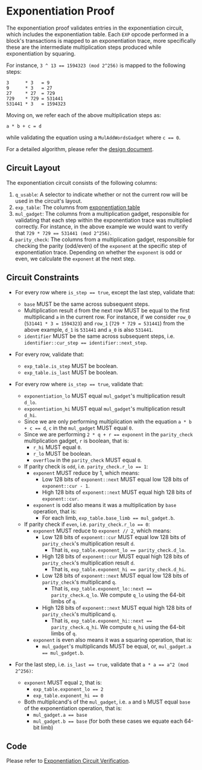 # Exponentiation Proof

The exponentiation proof validates entries in the exponentiation circuit, which includes the exponentiation table. Each `EXP` opcode performed in a block's transactions is mapped to an exponentiation trace, more specifically these are the intermediate multiplication steps produced while exponentiation by squaring.

For instance, `3 ^ 13 == 1594323 (mod 2^256)` is mapped to the following steps:
```
3      * 3   = 9
9      * 3   = 27
27     * 27  = 729
729    * 729 = 531441
531441 * 3   = 1594323
```

Moving on, we refer each of the above multiplication steps as:
```
a * b + c = d
```
while validating the equation using a `MulAddWordsGadget` where `c == 0`.

For a detailed algorithm, please refer the [design document](../specs/exp-proof-design-doc.md).

## Circuit Layout

The exponentiation circuit consists of the following columns:
1. `q_usable`: A selector to indicate whether or not the current row will be used in the circuit's layout.
2. `exp_table`: The columns from [exponentiation table](./tables.md#exponentiation-table)
3. `mul_gadget`: The columns from a multiplication gadget, responsible for validating that each step within the exponentiation trace was multiplied correctly. For instance, in the above example we would want to verify that `729 * 729 == 531441 (mod 2^256)`.
4. `parity_check`: The columns from a multiplication gadget, responsible for checking the parity (odd/even) of the `exponent` at the specific step of exponentiation trace. Depending on whether the `exponent` is odd or even, we calculate the `exponent` at the next step.

## Circuit Constraints

- For every row where `is_step == true`, except the last step, validate that:
    - `base` MUST be the same across subsequent steps.
    - Multiplication result `d` from the next row MUST be equal to the first multiplicand `a` in the current row. For instance, if we consider `row_0` (`531441 * 3 = 1594323`) and `row_1` (`729 * 729 = 531441`) from the above example, `d_1` is `531441` and `a_0` is also `531441`.
    - `identifier` MUST be the same across subsequent steps, i.e. `identifier::cur_step == identifier::next_step`.

- For every row, validate that:
    - `exp_table.is_step` MUST be boolean.
    - `exp_table.is_last` MUST be boolean.

- For every row where `is_step == true`, validate that:
    - `exponentiation_lo` MUST equal `mul_gadget`'s multiplication result `d_lo`.
    - `exponentiation_hi` MUST equal `mul_gadget`'s multiplication result `d_hi`.
    - Since we are only performing multiplication with the equation `a * b + c == d`, `c` in the `mul_gadget` MUST equal `0`.
    - Since we are performing `2 * q + r == exponent` in the `parity_check` multiplication gadget, `r` is boolean, that is:
        - `r_hi` MUST equal `0`.
        - `r_lo` MUST be boolean.
        - `overflow` in the `parity_check` MUST equal `0`.
    - If parity check is `odd`, i.e. `parity_check.r_lo == 1`:
        - `exponent` MUST reduce by 1, which means:
            - Low 128 bits of `exponent::next` MUST equal low 128 bits of `exponent::cur - 1`.
            - High 128 bits of `exponent::next` MUST equal high 128 bits of `exponent::cur`.
        - `exponent` is odd also means it was a multiplication by `base` operation, that is:
            - For each limb, `exp_table.base_limb == mul_gadget.b`.
    - If parity check if `even`, i.e. `parity_check.r_lo == 0`:
        - `exponent` MUST reduce to `exponent // 2`, which means:
            - Low 128 bits of `exponent::cur` MUST equal low 128 bits of `parity_check`'s multiplication result `d`.
                - That is, `exp_table.exponent_lo == parity_check.d_lo`.
            - High 128 bits of `exponent::cur` MUST equal high 128 bits of `parity_check`'s multiplication result `d`.
                - That is, `exp_table.exponent_hi == parity_check.d_hi`.
            - Low 128 bits of `exponent::next` MUST equal low 128 bits of `parity_check`'s multiplicand `q`.
                - That is, `exp_table.exponent_lo::next == parity_check.q_lo`. We compute `q_lo` using the 64-bit limbs of `q`.
            - High 128 bits of `exponent::next` MUST equal high 128 bits of `parity_check`'s multiplicand `q`.
                - That is, `exp_table.exponent_hi::next == parity_check.q_hi`. We compute `q_hi` using the 64-bit limbs of `q`.
        - `exponent` is even also means it was a squaring operation, that is:
            - `mul_gadget`'s multiplicands MUST be equal, or, `mul_gadget.a == mul_gadget.b`.
- For the last step, i.e. `is_last == true`, validate that `a * a == a^2 (mod 2^256)`:
    - `exponent` MUST equal `2`, that is:
        - `exp_table.exponent_lo == 2`
        - `exp_table.exponent_hi == 0`
    - Both multiplicand's of the `mul_gadget`, i.e. `a` and `b` MUST equal `base` of the exponentiation operation, that is:
        - `mul_gadget.a == base`
        - `mul_gadget.b == base` (for both these cases we equate each 64-bit limb)

## Code

Please refer to [Exponentiation Circuit Verification](../src/zkevm_specs/exp_circuit.py).
